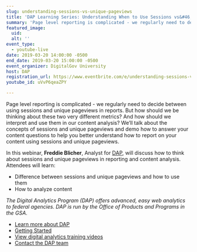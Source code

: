 ```yaml
---
slug: understanding-sessions-vs-unique-pageviews
title: 'DAP Learning Series: Understanding When to Use Sessions vs&#46; Unique Pageviews'
summary: 'Page level reporting is complicated - we regularly need to decide between using sessions and unique pageviews in reports&#46; But how should we be thinking about these two very different metrics&#63; And how should we interpret and use them in our content analysis&#63;  '
featured_image: 
  uid: 
  alt: ''
event_type: 
  - youtube-live
date: 2019-03-20 14:00:00 -0500
end_date: 2019-03-20 15:00:00 -0500
event_organizer: DigitalGov University
host: DAP
registration_url: https://www.eventbrite.com/e/understanding-sessions-vs-unique-pageviews-registration-58648809167
youtube_id: uVvP6qeaZPY

---
```


Page level reporting is complicated - we regularly need to decide between using sessions and unique pageviews in reports. But how should we be thinking about these two very different metrics? And how should we interpret and use them in our content analysis? We’ll talk about the concepts of sessions and unique pageviews and demo how to answer your content questions to help you better understand how to report on your content using sessions and unique pageviews.  

In this webinar, **Freddie Blicher**, Analyst for [DAP](https://digital.gov/dap/), will discuss how to think about sessions and unique pageviews in reporting and content analysis. Attendees will learn:

* Difference between sessions and unique pageviews and how to use them
* How to analyze content

*The Digital Analytics Program (DAP) offers advanced, easy web analytics to federal agencies. DAP is run by the Office of Products and Programs in the GSA.*

* [Learn more about DAP](https://www.digitalgov.gov/services/dap/?__hstc=178037178.6df0bfb6325b021320caefc863c6b10a.1537471110272.1551458455902.1551722413397.31&__hssc=178037178.1.1551722413397&__hsfp=3247019564)
* [Getting Started](https://github.com/digital-analytics-program/gov-wide-code)
* [View digital analytics training videos](https://www.youtube.com/playlist?list=PLd9b-GuOJ3nFwlyvLFUtmDpYFKezhot8P)
* [Contact the DAP team](mailto:dap@support.digitalgov.gov)

